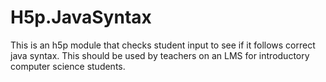 # H5p.JavaSyntax
This is an h5p module that checks student input to see if it follows correct java syntax. This should be used by teachers on an LMS for introductory computer science students.
